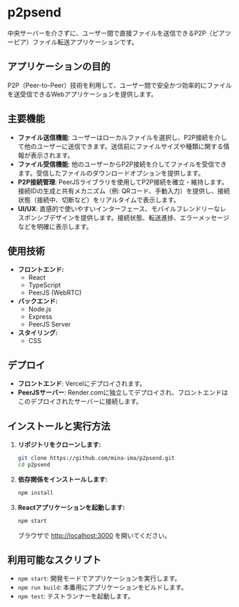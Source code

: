# p2psend

中央サーバーを介さずに、ユーザー間で直接ファイルを送信できるP2P（ピアツーピア）ファイル転送アプリケーションです。

## アプリケーションの目的

P2P（Peer-to-Peer）技術を利用して、ユーザー間で安全かつ効率的にファイルを送受信できるWebアプリケーションを提供します。

## 主要機能

- **ファイル送信機能**: ユーザーはローカルファイルを選択し、P2P接続を介して他のユーザーに送信できます。送信前にファイルサイズや種類に関する情報が表示されます。
- **ファイル受信機能**: 他のユーザーからP2P接続を介してファイルを受信できます。受信したファイルのダウンロードオプションを提供します。
- **P2P接続管理**: PeerJSライブラリを使用してP2P接続を確立・維持します。接続IDの生成と共有メカニズム（例: QRコード、手動入力）を提供し、接続状態（接続中、切断など）をリアルタイムで表示します。
- **UI/UX**: 直感的で使いやすいインターフェース、モバイルフレンドリーなレスポンシブデザインを提供します。接続状態、転送進捗、エラーメッセージなどを明確に表示します。

## 使用技術

- **フロントエンド:**
  - React
  - TypeScript
  - PeerJS (WebRTC)
- **バックエンド:**
  - Node.js
  - Express
  - PeerJS Server
- **スタイリング:**
  - CSS

## デプロイ

- **フロントエンド**: Vercelにデプロイされます。
- **PeerJSサーバー**: Render.comに独立してデプロイされ、フロントエンドはこのデプロイされたサーバーに接続します。

## インストールと実行方法

1.  **リポジトリをクローンします:**
    ```bash
    git clone https://github.com/mina-ima/p2psend.git
    cd p2psend
    ```

2.  **依存関係をインストールします:**
    ```bash
    npm install
    ```



3.  **Reactアプリケーションを起動します:**
    ```bash
    npm start
    ```
    ブラウザで [http://localhost:3000](http://localhost:3000) を開いてください。

## 利用可能なスクリプト

-   `npm start`: 開発モードでアプリケーションを実行します。
-   `npm run build`: 本番用にアプリケーションをビルドします。
-   `npm test`: テストランナーを起動します。